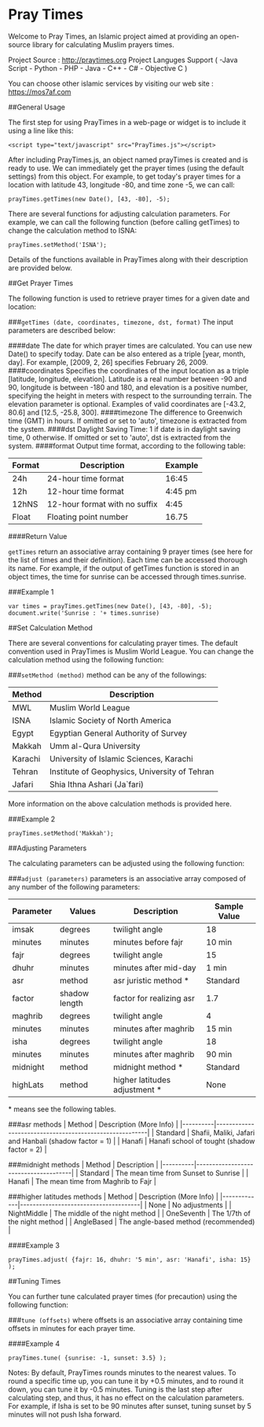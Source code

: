 Pray Times
==========

Welcome to Pray Times, an Islamic project aimed at providing an open-source library for calculating Muslim prayers times.

Project Source : http://praytimes.org 
Project Languges Support ( -Java Script -  Python - PHP - Java - C++ - C# - Objective C )

You can choose other islamic services by visiting our web site : https://mos7af.com

##General Usage

The first step for using PrayTimes in a web-page or widget is to include it using a line like this:

    <script type="text/javascript" src="PrayTimes.js"></script> 
After including PrayTimes.js, an object named prayTimes is created and is ready to use. We can immediately get the prayer times (using the default settings) from this object. For example, to get today's prayer times for a location with latitude 43, longitude -80, and time zone -5, we can call:

    prayTimes.getTimes(new Date(), [43, -80], -5);
There are several functions for adjusting calculation parameters. For example, we can call the following function (before calling getTimes) to change the calculation method to ISNA:

    prayTimes.setMethod('ISNA'); 
Details of the functions available in PrayTimes along with their description are provided below.

##Get Prayer Times

The following function is used to retrieve prayer times for a given date and location:

###`getTimes (date, coordinates, timezone, dst, format)`
The input parameters are described below:

####date
The date for which prayer times are calculated. You can use new Date() to specify today. Date can be also entered as a triple [year, month, day]. For example, [2009, 2, 26] specifies February 26, 2009.
####coordinates
Specifies the coordinates of the input location as a triple [latitude, longitude, elevation]. Latitude is a real number between -90 and 90, longitude is between -180 and 180, and elevation is a positive number, specifying the height in meters with respect to the surrounding terrain. The elevation parameter is optional. Examples of valid coordinates are [-43.2, 80.6] and [12.5, -25.8, 300].
####timezone
The difference to Greenwich time (GMT) in hours. If omitted or set to 'auto', timezone is extracted from the system.
####dst
Daylight Saving Time: 1 if date is in daylight saving time, 0 otherwise. If omitted or set to 'auto', dst is extracted from the system.
####format
Output time format, according to the following table:

| Format | Description                   | Example |
|--------|-------------------------------|---------|
| 24h    | 24-hour time format           | 16:45   |
| 12h    | 12-hour time format           | 4:45 pm |
| 12hNS  | 12-hour format with no suffix | 4:45    |
| Float  | Floating point number         | 16.75   |

####Return Value

`getTimes` return an associative array containing 9 prayer times (see here for the list of times and their definition). Each time can be accessed thorough its name. For example, if the output of getTimes function is stored in an object times, the time for sunrise can be accessed through times.sunrise.

###Example 1

    var times = prayTimes.getTimes(new Date(), [43, -80], -5);
    document.write('Sunrise : '+ times.sunrise)
##Set Calculation Method

There are several conventions for calculating prayer times. The default convention used in PrayTimes is Muslim World League. You can change the calculation method using the following function:

###`setMethod (method)`
method can be any of the followings:

| Method  | Description                                   |
|---------|-----------------------------------------------|
| MWL     | Muslim World League                           |
| ISNA    | Islamic Society of North America              |
| Egypt   | Egyptian General Authority of Survey          |
| Makkah  | Umm al-Qura University                        |
| Karachi | University of Islamic Sciences, Karachi       |
| Tehran  | Institute of Geophysics, University of Tehran |
| Jafari  | Shia Ithna Ashari (Ja`fari)                   |

More information on the above calculation methods is provided here.


###Example 2

    prayTimes.setMethod('Makkah');
##Adjusting Parameters

The calculating parameters can be adjusted using the following function:

###`adjust (parameters)`
parameters is an associative array composed of any number of the following parameters:

| Parameter | Values        | Description                   | Sample Value |
|-----------|---------------|-------------------------------|--------------|
| imsak     | degrees       | twilight angle                | 18           |
| minutes   | minutes       | minutes before fajr           | 10 min       |
| fajr      | degrees       | twilight angle                | 15           |
| dhuhr     | minutes       | minutes after mid-day         | 1 min        |
| asr       | method        | asr juristic method *         | Standard     |
| factor    | shadow length | factor for realizing asr      | 1.7          |
| maghrib   | degrees       | twilight angle                | 4            |
| minutes   | minutes       | minutes after maghrib         | 15 min       |
| isha      | degrees       | twilight angle                | 18           |
| minutes   | minutes       | minutes after maghrib         | 90 min       |
| midnight  | method        | midnight method *             | Standard     |
| highLats  | method        | higher latitudes adjustment * | None         |

\* means see the following tables.

###asr methods
| Method   | Description (More Info)                                |
|----------|--------------------------------------------------------|
| Standard | Shafii, Maliki, Jafari and Hanbali (shadow factor = 1) |
| Hanafi   | Hanafi school of tought (shadow factor = 2)            |

###midnight methods
| Method   | Description                          |
|----------|--------------------------------------|
| Standard | The mean time from Sunset to Sunrise |
| Hanafi   | The mean time from Maghrib to Fajr   |

###higher latitudes methods
| Method      | Description (More Info)              |
|-------------|--------------------------------------|
| None        | No adjustments                       |
| NightMiddle | The middle of the night method       |
| OneSeventh  | The 1/7th of the night method        |
| AngleBased  | The angle-based method (recommended) |

####Example 3

    prayTimes.adjust( {fajr: 16, dhuhr: '5 min', asr: 'Hanafi', isha: 15} );
##Tuning Times

You can further tune calculated prayer times (for precaution) using the following function:

###`tune (offsets)`
where offsets is an associative array containing time offsets in minutes for each prayer time.


####Example 4

    prayTimes.tune( {sunrise: -1, sunset: 3.5} );
Notes:
By default, PrayTimes rounds minutes to the nearest values. To round a specific time up, you can tune it by +0.5 minutes, and to round it down, you can tune it by -0.5 minutes.
Tuning is the last step after calculating step, and thus, it has no effect on the calculation parameters. For example, if Isha is set to be 90 minutes after sunset, tuning sunset by 5 minutes will not push Isha forward.

